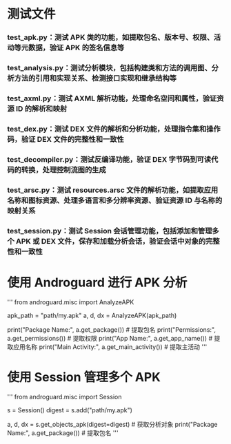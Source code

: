 # 测试文件
### test_apk.py：测试 APK 类的功能，如提取包名、版本号、权限、活动等元数据，验证 APK 的签名信息等
### test_analysis.py：测试分析模块，包括构建类和方法的调用图、分析方法的引用和实现关系、检测接口实现和继承结构等
### test_axml.py：测试 AXML 解析功能，处理命名空间和属性，验证资源 ID 的解析和映射
### test_dex.py：测试 DEX 文件的解析和分析功能，处理指令集和操作码，验证 DEX 文件的完整性和一致性
### test_decompiler.py：测试反编译功能，验证 DEX 字节码到可读代码的转换，处理控制流图的生成
### test_arsc.py：测试 resources.arsc 文件的解析功能，如提取应用名称和图标资源、处理多语言和多分辨率资源、验证资源 ID 与名称的映射关系
### test_session.py：测试 Session 会话管理功能，包括添加和管理多个 APK 或 DEX 文件，保存和加载分析会话，验证会话中对象的完整性和一致性

# 使用 Androguard 进行 APK 分析
'''
from androguard.misc import AnalyzeAPK

apk_path = "path/my.apk"
a, d, dx = AnalyzeAPK(apk_path)

print("Package Name:", a.get_package())  # 提取包名
print("Permissions:", a.get_permissions())  # 提取权限
print("App Name:", a.get_app_name())  # 提取应用名称
print("Main Activity:", a.get_main_activity())  # 提取主活动
'''

# 使用 Session 管理多个 APK
'''
from androguard.misc import Session

s = Session()
digest = s.add("path/my.apk")

a, d, dx = s.get_objects_apk(digest=digest)  # 获取分析对象
print("Package Name:", a.get_package())  # 提取包名
'''
